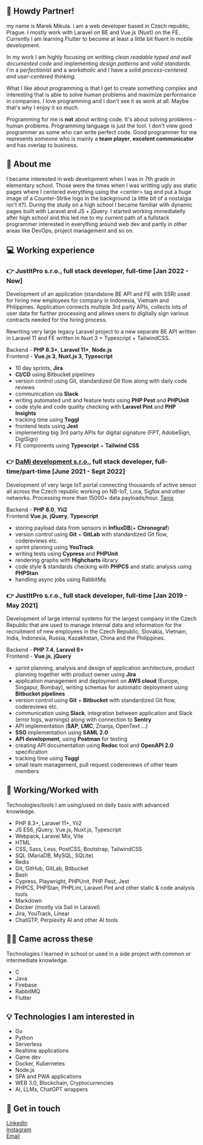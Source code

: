 ## 🤠 Howdy Partner!

my name is Marek Mikula. I am a web developer based in Czech republic, Prague. I mostly work with Laravel on BE and Vue.js (Nuxt) on the FE. Currently I am learning Flutter to become at least a little bit fluent in mobile development.

In my work I am highly focusing on writting *clean readable typed and well documented code* and implementing *design patterns* and *valid standards*. I'm a *perfectionist* and a *workaholic* and I have a solid *process-centered and user-centered thinking*.

What I like about programming is that I get to create something complex and interesting that is able to solve human problems and maximize performance in companies. I love programming and I don't see it as work at all. Maybe that's why I enjoy it so much.

Programming for me is **not** about writing code. It's about solving problems - human problems. Programming language is just the tool. I don't view good programmer as some who can write perfect code. Good programmer for me represents someone who is mainly a **team player**, **excelent communicator** and has overlap to business.

## 🧙 About me

I became interested in web development when I was in 7th grade in elementary school. Those were the times when I was writting ugly ass static pages where I centered everything using the \<center\> tag and put a huge image of a Counter-Strike logo in the background (a little bit of a nostalgia isn't it?). During the study on a high school I became familiar with dynamic pages built with Laravel and JS + jQuery. I started working immediatelly after high school and this led me to my current path of a fullstack programmer interested in everything around web dev and partly in other areas like DevOps, project management and so on.

## 💻 Working experience

### 👉 JustItPro s.r.o., full stack developer, full-time \[Jan 2022 - Now\]

Development of an application (standalone BE API and FE with SSR) used for hiring new employees for company in Indonesia, Vietnam and Philippines. Application connects multiple 3rd party APIs, collects lots of user data for further processing and allows users to digitally sign various contracts needed for the hiring process.

Rewriting very large legacy Laravel project to a new separate BE API written in Laravel 11 and FE written in Nuxt 3 + Typescript + TailwindCSS.

Backend - **PHP 8.3+**, **Laravel 11+**, **Node.js**<br>
Frontend - **Vue.js 3**, **Nuxt.js 3**, **Typescript**

- 10 day sprints, **Jira**
- **CI/CD** using Bitbucket pipelines
- version control using Git, standardized Git flow along with daily code reviews
- communication via **Slack**
- writing automated unit and feature tests using **PHP Pest** and **PHPUnit**
- code style and code quality checking with **Laravel Pint** and **PHP Insights**
- tracking time using **Toggl**
- frontend tests using **Jest**
- implementing big 3rd party APIs for digital signature (FPT, AdobeSign, DigiSign)
- FE components using **Typescript** + **Tailwind CSS**

### 👉 [DaMi development s.r.o.](https://www.damidev.com/), full stack developer, full-time/part-time \[June 2021 - Sept 2022\]

Development of very large IoT portal connecting thousands of active sensor all across the Czech republic working on NB-IoT, Lora, Sigfox and other networks. Processing more than 15000+ data payloads/hour. [Tanix](https://tanix.cz/)

Backend - **PHP 8.0**, **Yii2**<br>
Frontend **Vue.js**, **jQuery**, **Typescript**

- storing payload data from sensors in **InfluxDB**(+ **Chronograf**)
- version control using **Git** + **GitLab** with standardized Git flow, codereviews etc.
- sprint planning using **YouTrack**
- writing tests using **Cypress** and **PHPUnit**
- rendering graphs with **Highcharts** library
- code style & standards checking with **PHPCS** and static analysis using **PHPStan**
- handling async jobs using RabbitMq

### 👉 JustItPro s.r.o., full stack developer, full-time \[Jan 2019 - May 2021\]

Development of large internal systems for the largest company in the Czech Republic that are used to manage internal data and information for the recruitment of new employees in the Czech Republic, Slovakia, Vietnam, India, Indonesia, Russia, Kazakhstan, China and the Philippines.

Backend - **PHP 7.4**, **Laravel 6+**<br>
Frontend - **Vue.js**, **jQuery**

- sprint planning, analysis and design of application architecture, product planning together with product owner using **Jira**
- application management and deployment on **AWS cloud** (Europe, Singapur, Bombay), writing schemas for automatic deployment using **Bitbucket pipelines**
- version control using **Git** + **Bitbucket** with standardized Git flow, codereviews etc.
- communication using **Slack**, integration between application and Slack (error logs, warnings) along with connection to **Sentry**
- API implementation (**SAP**, **LMC**, Znanja, OpenText ...)
- **SSO** implementation using **SAML 2.0**
- **API development**, using **Postman** for testing
- creating API documentation using **Redoc** tool and **OpenAPI 2.0** specification
- tracking time using **Toggl**
- small team management, pull request codereviews of other team members

## 💪 Working/Worked with

Technologies/tools I am using/used on daily basis with advanced knowledge.
  
- PHP 8.3+, Laravel 11+, Yii2
- JS ES6, jQuery, Vue.js, Nuxt.js, Typescript
- Webpack, Laravel Mix, Vite
- HTML
- CSS, Sass, Less, PostCSS, Bootstrap, TailwindCSS
- SQL (MariaDB, MySQL, SQLite)
- Redis
- Git, GitHub, GitLab, Bitbucket
- Bash
- Cypress, Playwright, PHPUnit, PHP Pest, Jest
- PHPCS, PHPStan, PHPLint, Laravel Pint and other static & code analysis tools
- Markdown
- Docker (mostly via Sail in Laravel)
- Jira, YouTrack, Linear
- ChatGTP, Perplexity AI and other AI tools

## 👨‍🦯 Came across these

Technologies I learned in school or used in a side project with common or intermediate knowledge.
  
- C
- Java
- Firebase
- RabbitMQ
- Flutter

## 💡 Technologies I am interested in

- Go
- Python
- Serverless
- Realtime applications
- Game dev
- Docker, Kubernetes
- Node.js
- SPA and PWA applications
- WEB 3.0, Blockchain, Cryptocurrencies
- AI, LLMs, ChatGPT wrappers

## 📩 Get in touch

[LinkedIn](https://www.linkedin.com/in/marek-mikula/)<br/>
[Instagram](https://www.instagram.com/susboycore/)<br/>
[Email](mailto:marek.mikula01@gmail.com)
